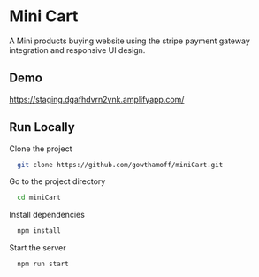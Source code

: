 
# Mini Cart

A Mini products buying website using the stripe payment gateway integration and responsive UI design.



## Demo


https://staging.dgafhdvrn2ynk.amplifyapp.com/
## Run Locally

Clone the project

```bash
  git clone https://github.com/gowthamoff/miniCart.git
```

Go to the project directory

```bash
  cd miniCart
```

Install dependencies

```bash
  npm install
```

Start the server

```bash
  npm run start
```

